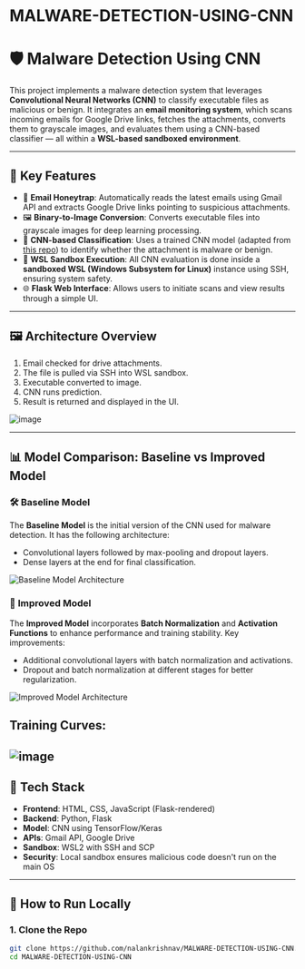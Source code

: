 # MALWARE-DETECTION-USING-CNN
# 🛡️ Malware Detection Using CNN

This project implements a malware detection system that leverages **Convolutional Neural Networks (CNN)** to classify executable files as malicious or benign. It integrates an **email monitoring system**, which scans incoming emails for Google Drive links, fetches the attachments, converts them to grayscale images, and evaluates them using a CNN-based classifier — all within a **WSL-based sandboxed environment**.

---

## 📌 Key Features

- 📧 **Email Honeytrap**: Automatically reads the latest emails using Gmail API and extracts Google Drive links pointing to suspicious attachments.
- 🖼️ **Binary-to-Image Conversion**: Converts executable files into grayscale images for deep learning processing.
- 🧠 **CNN-based Classification**: Uses a trained CNN model (adapted from [this repo](https://github.com/cridin1/malware-classification-CNN)) to identify whether the attachment is malware or benign.
- 🧪 **WSL Sandbox Execution**: All CNN evaluation is done inside a **sandboxed WSL (Windows Subsystem for Linux)** instance using SSH, ensuring system safety.
- 🌐 **Flask Web Interface**: Allows users to initiate scans and view results through a simple UI.

---

## 🖼️ Architecture Overview


1. Email checked for drive attachments.
2. The file is pulled via SSH into WSL sandbox.
3. Executable converted to image.
4. CNN runs prediction.
5. Result is returned and displayed in the UI.

![image](https://github.com/user-attachments/assets/de92c67e-861d-4e10-857e-4228596ee5b4)

---
## 📊 Model Comparison: Baseline vs Improved Model

### 🛠️ **Baseline Model**
The **Baseline Model** is the initial version of the CNN used for malware detection. It has the following architecture:

- Convolutional layers followed by max-pooling and dropout layers.
- Dense layers at the end for final classification.

![Baseline Model Architecture](https://github.com/user-attachments/assets/72bb0aeb-d249-4111-806c-cf3ea6a7f781)


### 🔧 **Improved Model**
The **Improved Model** incorporates **Batch Normalization** and **Activation Functions** to enhance performance and training stability. Key improvements:

- Additional convolutional layers with batch normalization and activations.
- Dropout and batch normalization at different stages for better regularization.

![Improved Model Architecture](https://github.com/user-attachments/assets/9e6eb6ee-7746-4d21-acbc-9fd99cf63649)


## **Training Curves**:
![image](https://github.com/user-attachments/assets/3f26bfd4-b712-4131-94c6-34018f3c12b0)
---
## 🔧 Tech Stack

- **Frontend**: HTML, CSS, JavaScript (Flask-rendered)
- **Backend**: Python, Flask
- **Model**: CNN using TensorFlow/Keras
- **APIs**: Gmail API, Google Drive
- **Sandbox**: WSL2 with SSH and SCP
- **Security**: Local sandbox ensures malicious code doesn't run on the main OS

---

## 🚀 How to Run Locally

### 1. Clone the Repo
```bash
git clone https://github.com/nalankrishnav/MALWARE-DETECTION-USING-CNN.git
cd MALWARE-DETECTION-USING-CNN
